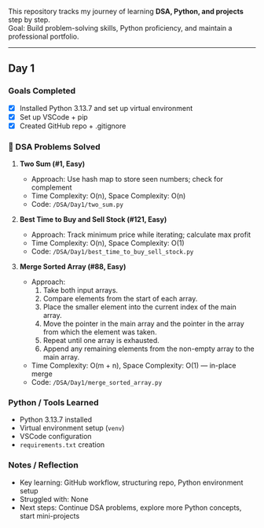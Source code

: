 This repository tracks my journey of learning **DSA, Python, and projects** step by step.  
Goal: Build problem-solving skills, Python proficiency, and maintain a professional portfolio.

---

##  Day 1

###  Goals Completed
- [x] Installed Python 3.13.7 and set up virtual environment
- [x] Set up VSCode + pip
- [x] Created GitHub repo + .gitignore
 
### 📝 DSA Problems Solved

1. **Two Sum (#1, Easy)**  
   - Approach: Use hash map to store seen numbers; check for complement  
   - Time Complexity: O(n), Space Complexity: O(n)  
   - Code: `/DSA/Day1/two_sum.py`

2. **Best Time to Buy and Sell Stock (#121, Easy)**  
   - Approach: Track minimum price while iterating; calculate max profit  
   - Time Complexity: O(n), Space Complexity: O(1)  
   - Code: `/DSA/Day1/best_time_to_buy_sell_stock.py`

3. **Merge Sorted Array (#88, Easy)**  
   - Approach:  
     1. Take both input arrays.  
     2. Compare elements from the start of each array.  
     3. Place the smaller element into the current index of the main array.  
     4. Move the pointer in the main array and the pointer in the array from which the element was taken.  
     5. Repeat until one array is exhausted.  
     6. Append any remaining elements from the non-empty array to the main array.  
   - Time Complexity: O(m + n), Space Complexity: O(1) — in-place merge  
   - Code: `/DSA/Day1/merge_sorted_array.py`

###  Python / Tools Learned
- Python 3.13.7 installed  
- Virtual environment setup (`venv`)  
- VSCode configuration  
- `requirements.txt` creation

###  Notes / Reflection
- Key learning: GitHub workflow, structuring repo, Python environment setup  
- Struggled with: None
- Next steps: Continue DSA problems, explore more Python concepts, start mini-projects